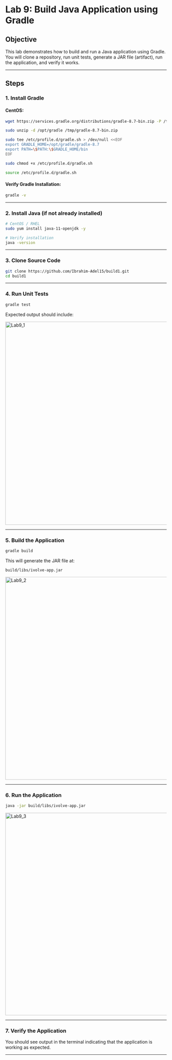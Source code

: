 # Lab 9: Build Java Application using Gradle

## Objective
This lab demonstrates how to build and run a Java application using Gradle. You will clone a repository, run unit tests, generate a JAR file (artifact), run the application, and verify it works.

---

## Steps

### 1. Install Gradle

#### CentOS:
```bash
wget https://services.gradle.org/distributions/gradle-8.7-bin.zip -P /tmp

sudo unzip -d /opt/gradle /tmp/gradle-8.7-bin.zip

sudo tee /etc/profile.d/gradle.sh > /dev/null <<EOF
export GRADLE_HOME=/opt/gradle/gradle-8.7
export PATH=\$PATH:\$GRADLE_HOME/bin
EOF

sudo chmod +x /etc/profile.d/gradle.sh

source /etc/profile.d/gradle.sh

```


#### Verify Gradle Installation:
```bash
gradle -v
```

---

### 2. Install Java (if not already installed)

```bash
# CentOS / RHEL
sudo yum install java-11-openjdk -y

# Verify installation
java -version
```

---

### 3. Clone Source Code

```bash
git clone https://github.com/Ibrahim-Adel15/build1.git
cd build1
```

---

### 4. Run Unit Tests

```bash
gradle test
```

Expected output should include:

<img width="633" alt="Lab9_1" src="https://github.com/user-attachments/assets/9da1299b-082d-42c8-90dc-453f8086f10a" />



---

### 5. Build the Application

```bash
gradle build
```

This will generate the JAR file at:
```
build/libs/ivolve-app.jar
```
<img width="632" alt="Lab9_2" src="https://github.com/user-attachments/assets/af7fd367-db46-4e2f-b85f-11c02ed43d9e" />

---

### 6. Run the Application

```bash
java -jar build/libs/ivolve-app.jar
```
<img width="631" alt="Lab9_3" src="https://github.com/user-attachments/assets/f9ae5644-e24c-4145-8a57-fb83be4129d6" />

---

### 7. Verify the Application

You should see output in the terminal indicating that the application is working as expected.

---
